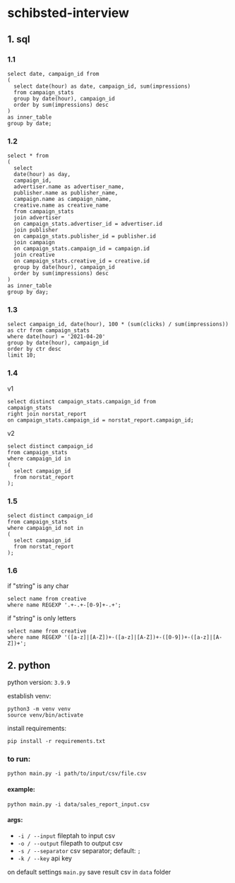 # schibsted-interview

## 1. sql

### 1.1
```
select date, campaign_id from
(
  select date(hour) as date, campaign_id, sum(impressions)
  from campaign_stats 
  group by date(hour), campaign_id 
  order by sum(impressions) desc
)
as inner_table
group by date;
```

### 1.2
```
select * from
(
  select
  date(hour) as day,
  campaign_id,
  advertiser.name as advertiser_name,
  publisher.name as publisher_name,
  campaign.name as campaign_name,
  creative.name as creative_name
  from campaign_stats
  join advertiser
  on campaign_stats.advertiser_id = advertiser.id
  join publisher
  on campaign_stats.publisher_id = publisher.id
  join campaign
  on campaign_stats.campaign_id = campaign.id
  join creative
  on campaign_stats.creative_id = creative.id
  group by date(hour), campaign_id
  order by sum(impressions) desc
) 
as inner_table
group by day;
```

### 1.3
```
select campaign_id, date(hour), 100 * (sum(clicks) / sum(impressions)) as ctr from campaign_stats
where date(hour) = '2021-04-20'
group by date(hour), campaign_id
order by ctr desc
limit 10;
```

### 1.4
v1
```
select distinct campaign_stats.campaign_id from
campaign_stats
right join norstat_report
on campaign_stats.campaign_id = norstat_report.campaign_id;
```

v2
```
select distinct campaign_id
from campaign_stats 
where campaign_id in 
(
  select campaign_id 
  from norstat_report
);
```

### 1.5
```
select distinct campaign_id 
from campaign_stats 
where campaign_id not in 
(
  select campaign_id 
  from norstat_report
);
```

### 1.6

if "string" is any char
```
select name from creative
where name REGEXP '.+-.+-[0-9]+-.+';
```

if "string" is only letters
```
select name from creative
where name REGEXP '([a-z]|[A-Z])+-([a-z]|[A-Z])+-([0-9])+-([a-z]|[A-Z])+';
```

## 2. python

python version: ```3.9.9``` <br>

establish venv:
``` 
python3 -m venv venv
source venv/bin/activate
```

install requirements: 
```
pip install -r requirements.txt
``` 

### to run: <br>
```python main.py -i path/to/input/csv/file.csv```

#### example: 
```python main.py -i data/sales_report_input.csv```

#### args:
- `-i / --input` fileptah to input csv
- `-o / --output` filepath to output csv
- `-s / --separator` csv separator; default: `;`
- `-k / --key` api key

on default settings ```main.py``` save result csv in ```data``` folder 
